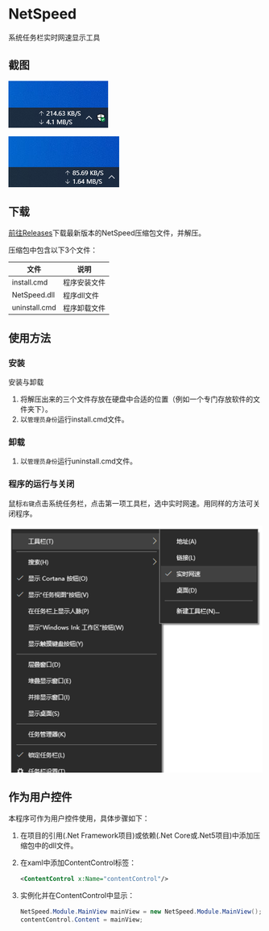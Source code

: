 # NetSpeed
系统任务栏实时网速显示工具

## 截图

![截图1](Images/image1.png)

![截图2](Images/image2.png)

## 下载

[前往Releases](https://github.com/zou-z/NetSpeed/releases)下载最新版本的NetSpeed压缩包文件，并解压。

压缩包中包含以下3个文件：

| 文件          | 说明         |
| ------------- | ------------ |
| install.cmd   | 程序安装文件 |
| NetSpeed.dll  | 程序dll文件  |
| uninstall.cmd | 程序卸载文件 |

## 使用方法

### 安装

安装与卸载

1. 将解压出来的三个文件存放在硬盘中合适的位置（例如一个专门存放软件的文件夹下）。
2. 以`管理员身份`运行install.cmd文件。

### 卸载

1. 以`管理员身份`运行uninstall.cmd文件。

### 程序的运行与关闭

鼠标`右键`点击系统任务栏，点击第一项工具栏，选中实时网速。用同样的方法可关闭程序。

![程序的运行方法](Images/image3.png)

## 作为用户控件

本程序可作为用户控件使用，具体步骤如下：

1. 在项目的引用(.Net Framework项目)或依赖(.Net Core或.Net5项目)中添加压缩包中的dll文件。

2. 在xaml中添加ContentControl标签：

   ```xml
   <ContentControl x:Name="contentControl"/>
   ```

3. 实例化并在ContentControl中显示：

   ```csharp
   NetSpeed.Module.MainView mainView = new NetSpeed.Module.MainView();
   contentControl.Content = mainView;
   ```

   



